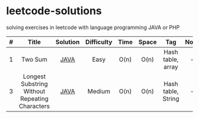 # leetcode-solutions
solving exercises in leetcode with language programming JAVA or PHP

|#|	Title  | Solution |  Difficulty  |  Time  | Space  |        Tag         | Note |
|-|:------:|:--------:|:------------:|:------:|:------:|:------------------:|:----:|
|1|Two Sum | [JAVA](https://github.com/ROLY2033/leetcode-solutions/blob/main/coding/1.two-sum.txt)    |      Easy    | O(n)   | O(n)   | Hash table, array  |  -   |  
|3|Longest Substring Without Repeating Characters | [JAVA](https://github.com/ROLY2033/leetcode-solutions/blob/main/coding/SolvedProblemsLeetcode/src/3.%20Longest%20Substring%20Without%20Repeating%20Characters.txt)    |      Medium    | O(n)   | O(n)   | Hash table, String  |  -   |  
